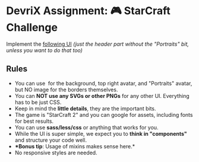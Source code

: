 # DevriX Assignment: 🎮 StarCraft Challenge

Implement the [following UI](https://www.dropbox.com/s/462z93og8kautxq/Screenshot%202020-08-13%20at%2018.30.25.png?dl=0) _(just the header part without the "Portraits" bit, unless you want to do that too)_

## Rules

- You can use **<img>** for the background, top right avatar, and "Portraits" avatar, but NO image for the borders themselves.
- You can **NOT use any SVGs or other PNGs** for any other UI. Everything has to be just CSS.
- Keep in mind the **little details**, they are the important bits.
- The game is "StarCraft 2" and you can google for assets, including fonts for best results.
- You can use **sass/less/css** or anything that works for you.
- While the UI is super simple, we expect you to **think in "components"** and structure your code well.
- **\*Bonus tip**: Usage of mixins makes sense here.\*
- No responsive styles are needed.
